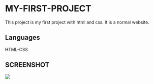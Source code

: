 
<h1> MY-FIRST-PROJECT </h1>

This project is my first project with html and css. It is a normal website.

<h2> Languages </h2>

HTML-CSS

<h2> SCREENSHOT </h2>

![](proje.gif)

